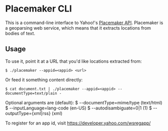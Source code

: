 # Placemaker CLI

This is a command-line interface to Yahoo!'s [Placemaker
API](http://developer.yahoo.com/geo/placemaker/). Placemaker is a geoparsing
web service, which means that it extracts locations from bodies of text.

## Usage

To use it, point it at a URL that you'd like locations extracted from:

    $ ./placemaker --appid=<appid> <url>

Or feed it something content directly:

    $ cat document.txt | ./placemaker --appid=<appid> --documentType=text/plain -

Optional arguments are (default):
    $ --documentType=mime/type   (text/html)
    $ --inputLanguage=lang-code  (en-US)
    $ --autodisambiguate=0|1     (1)
    $ --outputType={xml|rss}     (xml)

To register for an app id, visit https://developer.yahoo.com/wsregapp/
